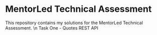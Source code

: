 # MentorLed Technical Assessment
This repository contains my solutions for the MentorLed Technical Assessment. \n
Task One - Quotes REST API
